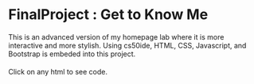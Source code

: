 # FinalProject : Get to Know Me

####

This is an advanced version of my homepage lab where it is more interactive and more stylish. Using cs50ide, HTML, CSS, Javascript, and Bootstrap is embeded into this project.

####

Click on any html to see code. 
